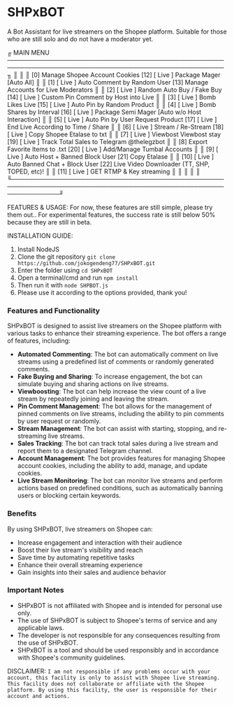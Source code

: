 # SHPxBOT
A Bot Assistant for live streamers on the Shopee platform. Suitable for those who are still solo and do not have a moderator yet.

   ╓ MAIN MENU ────────────────────────────────────────────────────────────────────────────────────────────────────╖
   ║                                                                                                               ║
   ║   [0] Manage Shopee Account Cookies              [12] [ Live ] Package Mager [Auto All]                       ║
   ║   [1] [ Live ] Auto Comment by Random User       [13] Manage Accounts for Live Moderators                     ║
   ║   [2] [ Live ] Random Auto Buy / Fake Buy        [14] [ Live ] Custom Pin Comment by Host into Live           ║
   ║   [3] [ Live ] Bomb Likes Live                   [15] [ Live ] Auto Pin by Random Product                     ║
   ║   [4] [ Live ] Bomb Shares by Interval           [16] [ Live ] Package Semi Mager [Auto w/o Host Interaction] ║
   ║   [5] [ Live ] Auto Pin by User Request Product  [17] [ Live ] End Live According to Time / Share             ║
   ║   [6] [ Live ] Stream / Re-Stream                [18] [ Live ] Copy Shopee Etalase to txt                     ║
   ║   [7] [ Live ] Viewbost Viewbost stay            [19] [ Live ] Track Total Sales to Telegram @thelegzbot      ║
   ║   [8] Export Favorite Items to .txt              [20] [ Live ] Add/Manage Tumbal Accounts                     ║
   ║   [9] [ Live ] Auto Host + Banned Block User     [21] Copy Etalase                                            ║
   ║   [10] [ Live ] Auto Banned Chat + Block User    [22] Live Video Downloader (TT, SHP, TOPED, etc)!            ║
   ║   [11] [ Live ] GET RTMP & Key streaming                                                                      ║     ║                                                                                                               ║
   ║                                                                                                               ║
   ╙───────────────────────────────────────────────────────────────────────────────────────────────────────────────╜

FEATURES & USAGE:
For now, these features are still simple, please try them out..
For experimental features, the success rate is still below 50% because they are still in beta.


INSTALLATION GUIDE:
1. Install NodeJS
2. Clone the git repository ```git clone https://github.com/jokogendeng77/SHPxBOT.git```
3. Enter the folder using ```cd SHPxBOT```
4. Open a terminal/cmd and run ```npm install```
5. Then run it with ```node SHPBOT.js```
6. Please use it according to the options provided, thank you!

### Features and Functionality

SHPxBOT is designed to assist live streamers on the Shopee platform with various tasks to enhance their streaming experience. The bot offers a range of features, including:

* **Automated Commenting**: The bot can automatically comment on live streams using a predefined list of comments or randomly generated comments.
* **Fake Buying and Sharing**: To increase engagement, the bot can simulate buying and sharing actions on live streams.
* **Viewboosting**: The bot can help increase the view count of a live stream by repeatedly joining and leaving the stream.
* **Pin Comment Management**: The bot allows for the management of pinned comments on live streams, including the ability to pin comments by user request or randomly.
* **Stream Management**: The bot can assist with starting, stopping, and re-streaming live streams.
* **Sales Tracking**: The bot can track total sales during a live stream and report them to a designated Telegram channel.
* **Account Management**: The bot provides features for managing Shopee account cookies, including the ability to add, manage, and update cookies.
* **Live Stream Monitoring**: The bot can monitor live streams and perform actions based on predefined conditions, such as automatically banning users or blocking certain keywords.

### Benefits

By using SHPxBOT, live streamers on Shopee can:

* Increase engagement and interaction with their audience
* Boost their live stream's visibility and reach
* Save time by automating repetitive tasks
* Enhance their overall streaming experience
* Gain insights into their sales and audience behavior

### Important Notes

* SHPxBOT is not affiliated with Shopee and is intended for personal use only.
* The use of SHPxBOT is subject to Shopee's terms of service and any applicable laws.
* The developer is not responsible for any consequences resulting from the use of SHPxBOT.
* SHPxBOT is a tool and should be used responsibly and in accordance with Shopee's community guidelines.




DISCLAIMER:
```I am not responsible if any problems occur with your account, this facility is only to assist with Shopee live streaming. This facility does not collaborate or affiliate with the Shopee platform. By using this facility, the user is responsible for their account and actions.```